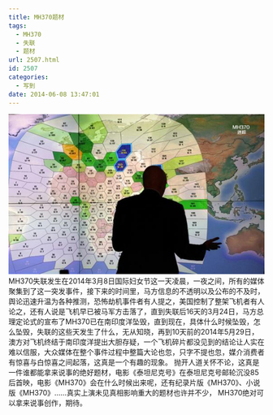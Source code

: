 ```yaml
---
title: MH370题材
tags:
  - MH370
  - 失联
  - 题材
url: 2507.html
id: 2507
categories:
  - 写到
date: 2014-06-08 13:47:01
---
```


[![](/images/uploads/2014/06/国际海事卫星组织MH370.jpg "国际海事卫星组织MH370")](/images/uploads/2014/06/国际海事卫星组织MH370.jpg)MH370失联发生在2014年3月8日国际妇女节这一天凌晨，一夜之间，所有的媒体聚集到了这一突发事件，接下来的时间里，马方信息的不透明以及公布的不及时，舆论迅速升温为各种推测，恐怖劫机事件者有人提之，美国控制了整架飞机者有人论之，还有人说是飞机早已被马军方击落了，直到失联后16天的3月24日，马方总理定论式的宣布了MH370已在南印度洋坠毁，直到现在，具体什么时候坠毁，怎么坠毁，失联的这些天发生了什么，无从知晓，再到10天前的2014年5月29日，澳方对飞机终结于南印度洋提出大胆存疑，一个飞机碎片都没见到的结论让人实在难以信服，大众媒体在整个事件过程中整篇大论也忽，只字不提也忽，媒介消费者有惊喜与白惊喜之间起落，这真是一个有趣的现象。 抛开人道关怀不论，这真是一件谁都能拿来说事的绝好题材，电影《泰坦尼克号》在泰坦尼克号邮轮沉没85后首映，电影《MH370》会在什么时候出来呢，还有纪录片版《MH370》、小说版《MH370》……真实上演未见真相影响重大的题材也许并不少， MH370绝对可以拿来说事创作，期待。